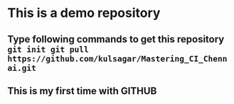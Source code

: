 # This is a demo repository

Type following commands to get this repository
`
git init
git pull https://github.com/kulsagar/Mastering_CI_Chennai.git
`
------------
## This is my first time with GITHUB

